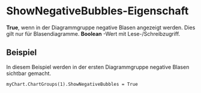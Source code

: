 
# ShowNegativeBubbles-Eigenschaft

 **True**, wenn in der Diagrammgruppe negative Blasen angezeigt werden. Dies gilt nur für Blasendiagramme. **Boolean** -Wert mit Lese-/Schreibzugriff.


## Beispiel

In diesem Beispiel werden in der ersten Diagrammgruppe negative Blasen sichtbar gemacht.


```
myChart.ChartGroups(1).ShowNegativeBubbles = True
```

